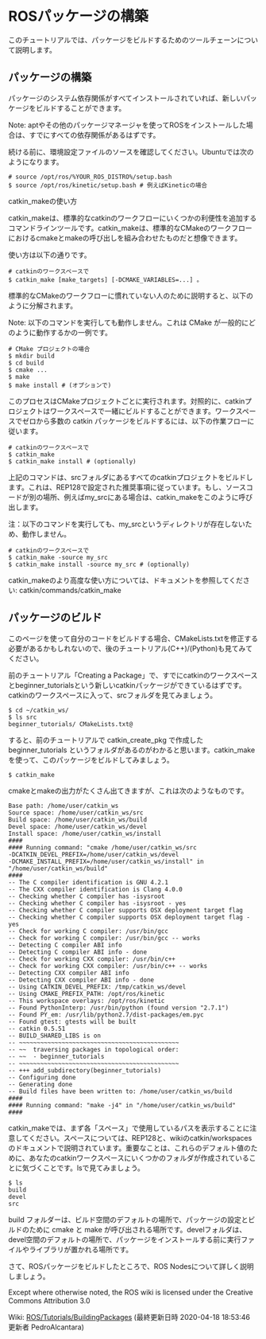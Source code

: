 # ROSパッケージの構築

このチュートリアルでは、パッケージをビルドするためのツールチェーンについて説明します。

## パッケージの構築

パッケージのシステム依存関係がすべてインストールされていれば、新しいパッケージをビルドすることができます。

Note: aptやその他のパッケージマネージャを使ってROSをインストールした場合は、すでにすべての依存関係があるはずです。

続ける前に、環境設定ファイルのソースを確認してください。Ubuntuでは次のようになります。

```
# source /opt/ros/%YOUR_ROS_DISTRO%/setup.bash
$ source /opt/ros/kinetic/setup.bash # 例えばKineticの場合
```

catkin_makeの使い方

catkin_makeは、標準的なcatkinのワークフローにいくつかの利便性を追加するコマンドラインツールです。catkin_makeは、標準的なCMakeのワークフローにおけるcmakeとmakeの呼び出しを組み合わせたものだと想像できます。

使い方は以下の通りです。

```
# catkinのワークスペースで
$ catkin_make [make_targets] [-DCMAKE_VARIABLES=...] 。
```

標準的なCMakeのワークフローに慣れていない人のために説明すると、以下のように分解されます。

Note: 以下のコマンドを実行しても動作しません。これは CMake が一般的にどのように動作するかの一例です。

```
# CMake プロジェクトの場合
$ mkdir build
$ cd build
$ cmake ...
$ make
$ make install # (オプションで)
```

このプロセスはCMakeプロジェクトごとに実行されます。対照的に、catkinプロジェクトはワークスペースで一緒にビルドすることができます。ワークスペースでゼロから多数の catkin パッケージをビルドするには、以下の作業フローに従います。

```
# catkinのワークスペースで
$ catkin_make
$ catkin_make install # (optionally)
```

上記のコマンドは、srcフォルダにあるすべてのcatkinプロジェクトをビルドします。これは、REP128で設定された推奨事項に従っています。もし、ソースコードが別の場所、例えばmy_srcにある場合は、catkin_makeをこのように呼び出します。

注：以下のコマンドを実行しても、my_srcというディレクトリが存在しないため、動作しません。

```
# catkinのワークスペースで
$ catkin_make -source my_src
$ catkin_make install -source my_src # (optionally)
```

catkin_makeのより高度な使い方については、ドキュメントを参照してください: catkin/commands/catkin_make

## パッケージのビルド

このページを使って自分のコードをビルドする場合、CMakeLists.txtを修正する必要があるかもしれないので、後のチュートリアル(C++)/(Python)も見てみてください。

前のチュートリアル「Creating a Package」で、すでにcatkinのワークスペースとbeginner_tutorialsという新しいcatkinパッケージができているはずです。catkinのワークスペースに入って、srcフォルダを見てみましょう。

```
$ cd ~/catkin_ws/
$ ls src
beginner_tutorials/ CMakeLists.txt@
```

すると、前のチュートリアルで catkin_create_pkg で作成した beginner_tutorials というフォルダがあるのがわかると思います。catkin_makeを使って、このパッケージをビルドしてみましょう。

```
$ catkin_make
```

cmakeとmakeの出力がたくさん出てきますが、これは次のようなものです。

```
Base path: /home/user/catkin_ws
Source space: /home/user/catkin_ws/src
Build space: /home/user/catkin_ws/build
Devel space: /home/user/catkin_ws/devel
Install space: /home/user/catkin_ws/install
####
#### Running command: "cmake /home/user/catkin_ws/src
-DCATKIN_DEVEL_PREFIX=/home/user/catkin_ws/devel
-DCMAKE_INSTALL_PREFIX=/home/user/catkin_ws/install" in "/home/user/catkin_ws/build"
####
-- The C compiler identification is GNU 4.2.1
-- The CXX compiler identification is Clang 4.0.0
-- Checking whether C compiler has -isysroot
-- Checking whether C compiler has -isysroot - yes
-- Checking whether C compiler supports OSX deployment target flag
-- Checking whether C compiler supports OSX deployment target flag - yes
-- Check for working C compiler: /usr/bin/gcc
-- Check for working C compiler: /usr/bin/gcc -- works
-- Detecting C compiler ABI info
-- Detecting C compiler ABI info - done
-- Check for working CXX compiler: /usr/bin/c++
-- Check for working CXX compiler: /usr/bin/c++ -- works
-- Detecting CXX compiler ABI info
-- Detecting CXX compiler ABI info - done
-- Using CATKIN_DEVEL_PREFIX: /tmp/catkin_ws/devel
-- Using CMAKE_PREFIX_PATH: /opt/ros/kinetic
-- This workspace overlays: /opt/ros/kinetic
-- Found PythonInterp: /usr/bin/python (found version "2.7.1") 
-- Found PY_em: /usr/lib/python2.7/dist-packages/em.pyc
-- Found gtest: gtests will be built
-- catkin 0.5.51
-- BUILD_SHARED_LIBS is on
-- ~~~~~~~~~~~~~~~~~~~~~~~~~~~~~~~~~~~~~~~~~~~~~
-- ~~  traversing packages in topological order:
-- ~~  - beginner_tutorials
-- ~~~~~~~~~~~~~~~~~~~~~~~~~~~~~~~~~~~~~~~~~~~~~
-- +++ add_subdirectory(beginner_tutorials)
-- Configuring done
-- Generating done
-- Build files have been written to: /home/user/catkin_ws/build
####
#### Running command: "make -j4" in "/home/user/catkin_ws/build"
####
```

catkin_makeでは、まず各「スペース」で使用しているパスを表示することに注意してください。スペースについては、REP128と、wikiのcatkin/workspacesのドキュメントで説明されています。重要なことは、これらのデフォルト値のために、あなたのcatkinワークスペースにいくつかのフォルダが作成されていることに気づくことです。lsで見てみましょう。

```
$ ls
build
devel
src
```

build フォルダーは、ビルド空間のデフォルトの場所で、パッケージの設定とビルドのために cmake と make が呼び出される場所です。develフォルダは、devel空間のデフォルトの場所で、パッケージをインストールする前に実行ファイルやライブラリが置かれる場所です。

さて、ROSパッケージをビルドしたところで、ROS Nodesについて詳しく説明しましょう。


Except where otherwise noted, the ROS wiki is licensed under the Creative Commons Attribution 3.0

Wiki: [ROS/Tutorials/BuildingPackages](http://wiki.ros.org/ROS/Tutorials/BuildingPackages) (最終更新日時 2020-04-18 18:53:46 更新者 PedroAlcantara)
